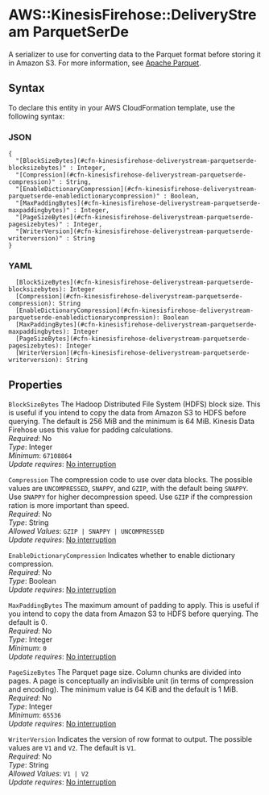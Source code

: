# AWS::KinesisFirehose::DeliveryStream ParquetSerDe<a name="aws-properties-kinesisfirehose-deliverystream-parquetserde"></a>

A serializer to use for converting data to the Parquet format before storing it in Amazon S3\. For more information, see [Apache Parquet](https://parquet.apache.org/documentation/latest/)\.

## Syntax<a name="aws-properties-kinesisfirehose-deliverystream-parquetserde-syntax"></a>

To declare this entity in your AWS CloudFormation template, use the following syntax:

### JSON<a name="aws-properties-kinesisfirehose-deliverystream-parquetserde-syntax.json"></a>

```
{
  "[BlockSizeBytes](#cfn-kinesisfirehose-deliverystream-parquetserde-blocksizebytes)" : Integer,
  "[Compression](#cfn-kinesisfirehose-deliverystream-parquetserde-compression)" : String,
  "[EnableDictionaryCompression](#cfn-kinesisfirehose-deliverystream-parquetserde-enabledictionarycompression)" : Boolean,
  "[MaxPaddingBytes](#cfn-kinesisfirehose-deliverystream-parquetserde-maxpaddingbytes)" : Integer,
  "[PageSizeBytes](#cfn-kinesisfirehose-deliverystream-parquetserde-pagesizebytes)" : Integer,
  "[WriterVersion](#cfn-kinesisfirehose-deliverystream-parquetserde-writerversion)" : String
}
```

### YAML<a name="aws-properties-kinesisfirehose-deliverystream-parquetserde-syntax.yaml"></a>

```
  [BlockSizeBytes](#cfn-kinesisfirehose-deliverystream-parquetserde-blocksizebytes): Integer
  [Compression](#cfn-kinesisfirehose-deliverystream-parquetserde-compression): String
  [EnableDictionaryCompression](#cfn-kinesisfirehose-deliverystream-parquetserde-enabledictionarycompression): Boolean
  [MaxPaddingBytes](#cfn-kinesisfirehose-deliverystream-parquetserde-maxpaddingbytes): Integer
  [PageSizeBytes](#cfn-kinesisfirehose-deliverystream-parquetserde-pagesizebytes): Integer
  [WriterVersion](#cfn-kinesisfirehose-deliverystream-parquetserde-writerversion): String
```

## Properties<a name="aws-properties-kinesisfirehose-deliverystream-parquetserde-properties"></a>

`BlockSizeBytes`  <a name="cfn-kinesisfirehose-deliverystream-parquetserde-blocksizebytes"></a>
The Hadoop Distributed File System \(HDFS\) block size\. This is useful if you intend to copy the data from Amazon S3 to HDFS before querying\. The default is 256 MiB and the minimum is 64 MiB\. Kinesis Data Firehose uses this value for padding calculations\.  
*Required*: No  
*Type*: Integer  
*Minimum*: `67108864`  
*Update requires*: [No interruption](https://docs.aws.amazon.com/AWSCloudFormation/latest/UserGuide/using-cfn-updating-stacks-update-behaviors.html#update-no-interrupt)

`Compression`  <a name="cfn-kinesisfirehose-deliverystream-parquetserde-compression"></a>
The compression code to use over data blocks\. The possible values are `UNCOMPRESSED`, `SNAPPY`, and `GZIP`, with the default being `SNAPPY`\. Use `SNAPPY` for higher decompression speed\. Use `GZIP` if the compression ration is more important than speed\.  
*Required*: No  
*Type*: String  
*Allowed Values*: `GZIP | SNAPPY | UNCOMPRESSED`  
*Update requires*: [No interruption](https://docs.aws.amazon.com/AWSCloudFormation/latest/UserGuide/using-cfn-updating-stacks-update-behaviors.html#update-no-interrupt)

`EnableDictionaryCompression`  <a name="cfn-kinesisfirehose-deliverystream-parquetserde-enabledictionarycompression"></a>
Indicates whether to enable dictionary compression\.  
*Required*: No  
*Type*: Boolean  
*Update requires*: [No interruption](https://docs.aws.amazon.com/AWSCloudFormation/latest/UserGuide/using-cfn-updating-stacks-update-behaviors.html#update-no-interrupt)

`MaxPaddingBytes`  <a name="cfn-kinesisfirehose-deliverystream-parquetserde-maxpaddingbytes"></a>
The maximum amount of padding to apply\. This is useful if you intend to copy the data from Amazon S3 to HDFS before querying\. The default is 0\.  
*Required*: No  
*Type*: Integer  
*Minimum*: `0`  
*Update requires*: [No interruption](https://docs.aws.amazon.com/AWSCloudFormation/latest/UserGuide/using-cfn-updating-stacks-update-behaviors.html#update-no-interrupt)

`PageSizeBytes`  <a name="cfn-kinesisfirehose-deliverystream-parquetserde-pagesizebytes"></a>
The Parquet page size\. Column chunks are divided into pages\. A page is conceptually an indivisible unit \(in terms of compression and encoding\)\. The minimum value is 64 KiB and the default is 1 MiB\.  
*Required*: No  
*Type*: Integer  
*Minimum*: `65536`  
*Update requires*: [No interruption](https://docs.aws.amazon.com/AWSCloudFormation/latest/UserGuide/using-cfn-updating-stacks-update-behaviors.html#update-no-interrupt)

`WriterVersion`  <a name="cfn-kinesisfirehose-deliverystream-parquetserde-writerversion"></a>
Indicates the version of row format to output\. The possible values are `V1` and `V2`\. The default is `V1`\.  
*Required*: No  
*Type*: String  
*Allowed Values*: `V1 | V2`  
*Update requires*: [No interruption](https://docs.aws.amazon.com/AWSCloudFormation/latest/UserGuide/using-cfn-updating-stacks-update-behaviors.html#update-no-interrupt)